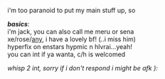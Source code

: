 i'm too paranoid to put my main stuff up, so

***basics***:  
i'm jack, you can also call me meru or sena  
xe/rose/[any](https://en.pronouns.page/@gigolo), i have a lovely bf! (..i miss him)  
hyperfix on enstars hypmic n hlvrai...yeah!  
you can int if ya wanta, c/h is welcomed  

*whisp 2 int, sorry if i don't respond i might be afk ):*
